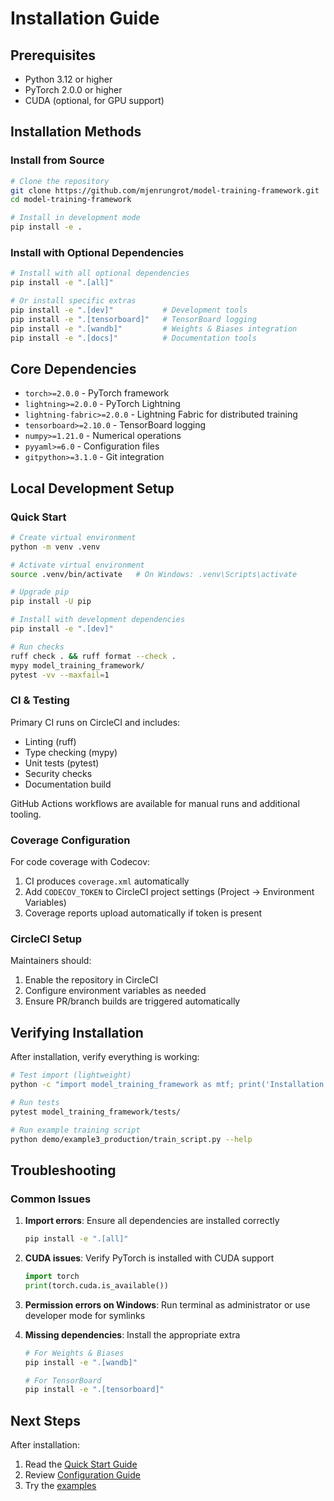 # Installation Guide

## Prerequisites

- Python 3.12 or higher
- PyTorch 2.0.0 or higher
- CUDA (optional, for GPU support)

## Installation Methods

### Install from Source

```bash
# Clone the repository
git clone https://github.com/mjenrungrot/model-training-framework.git
cd model-training-framework

# Install in development mode
pip install -e .
```

### Install with Optional Dependencies

```bash
# Install with all optional dependencies
pip install -e ".[all]"

# Or install specific extras
pip install -e ".[dev]"           # Development tools
pip install -e ".[tensorboard]"   # TensorBoard logging
pip install -e ".[wandb]"         # Weights & Biases integration
pip install -e ".[docs]"          # Documentation tools
```

## Core Dependencies

- `torch>=2.0.0` - PyTorch framework
- `lightning>=2.0.0` - PyTorch Lightning
- `lightning-fabric>=2.0.0` - Lightning Fabric for distributed training
- `tensorboard>=2.10.0` - TensorBoard logging
- `numpy>=1.21.0` - Numerical operations
- `pyyaml>=6.0` - Configuration files
- `gitpython>=3.1.0` - Git integration

## Local Development Setup

### Quick Start

```bash
# Create virtual environment
python -m venv .venv

# Activate virtual environment
source .venv/bin/activate   # On Windows: .venv\Scripts\activate

# Upgrade pip
pip install -U pip

# Install with development dependencies
pip install -e ".[dev]"

# Run checks
ruff check . && ruff format --check .
mypy model_training_framework/
pytest -vv --maxfail=1
```

### CI & Testing

Primary CI runs on CircleCI and includes:

- Linting (ruff)
- Type checking (mypy)
- Unit tests (pytest)
- Security checks
- Documentation build

GitHub Actions workflows are available for manual runs and additional tooling.

### Coverage Configuration

For code coverage with Codecov:

1. CI produces `coverage.xml` automatically
2. Add `CODECOV_TOKEN` to CircleCI project settings (Project → Environment Variables)
3. Coverage reports upload automatically if token is present

### CircleCI Setup

Maintainers should:

1. Enable the repository in CircleCI
2. Configure environment variables as needed
3. Ensure PR/branch builds are triggered automatically

## Verifying Installation

After installation, verify everything is working:

```bash
# Test import (lightweight)
python -c "import model_training_framework as mtf; print('Installation successful, version:', getattr(mtf, '__version__', 'unknown'))"

# Run tests
pytest model_training_framework/tests/

# Run example training script
python demo/example3_production/train_script.py --help
```

## Troubleshooting

### Common Issues

1. **Import errors**: Ensure all dependencies are installed correctly

   ```bash
   pip install -e ".[all]"
   ```

2. **CUDA issues**: Verify PyTorch is installed with CUDA support

   ```python
   import torch
   print(torch.cuda.is_available())
   ```

3. **Permission errors on Windows**: Run terminal as administrator or use developer mode for symlinks

4. **Missing dependencies**: Install the appropriate extra

   ```bash
   # For Weights & Biases
   pip install -e ".[wandb]"

   # For TensorBoard
   pip install -e ".[tensorboard]"
   ```

## Next Steps

After installation:

1. Read the [Quick Start Guide](QUICKSTART.md)
2. Review [Configuration Guide](CONFIGURATION.md)
3. Try the [examples](../demo/example3_production/)
